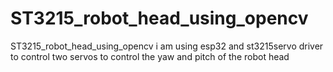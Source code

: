 # ST3215_robot_head_using_opencv
ST3215_robot_head_using_opencv i am using esp32 and st3215servo driver to control two servos to control the yaw and pitch of the robot head
